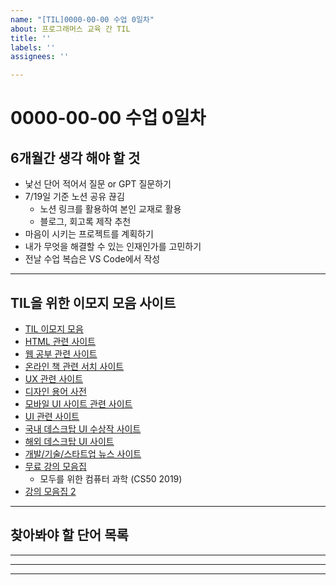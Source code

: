 ```yaml
---
name: "[TIL]0000-00-00 수업 0일차"
about: 프로그래머스 교육 간 TIL
title: ''
labels: ''
assignees: ''

---
```


# 0000-00-00 수업 0일차

## 6개월간 생각 해야 할 것
- 낯선 단어 적어서 질문 or GPT 질문하기
- 7/19일 기준 노션 공유 끊김
  - 노션 링크를 활용하여 본인 교재로 활용
  - 블로그, 회고록 제작 추천
- 마음이 시키는 프로젝트를 계획하기
- 내가 무엇을 해결할 수 있는 인재인가를 고민하기
- 전날 수업 복습은 VS Code에서 작성

---

## TIL을 위한 이모지 모음 사이트
- [TIL 이모지 모음](https://emojipedia.org/)
- [HTML 관련 사이트](https://www.w3schools.com/)
- [웹 공부 관련 사이트](https://poiemaweb.com/)
- [온라인 책 관련 서치 사이트](https://wikidocs.net/)
- [UX 관련 사이트](https://upa.userspoon.com/?uxPatternIds=99999)
- [디자인 용어 사전](https://designbase.co.kr/dictionary_categories/ui/)
- [모바일 UI 사이트 관련 사이트](https://wwit.design/)
- [UI 관련 사이트](https://uibowl.io/)
- [국내 데스크탑 UI 수상작 사이트](https://gdweb.co.kr/main/)
- [해외 데스크탑 UI 사이트](https://ifdesign.com)
- [개발/기술/스타트업 뉴스 사이트](https://news.hada.io)
- [무료 강의 모음집](https://www.boostcourse.org/opencourse)
  - 모두를 위한 컴퓨터 과학 (CS50 2019)
- [강의 모음집 2](https://www.kmooc.kr/view/course)

---

## 찾아봐야 할 단어 목록


---

---


---
